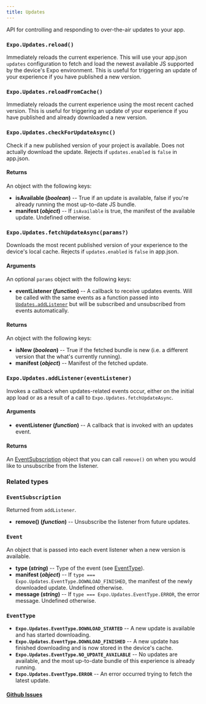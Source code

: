 ```yaml
---
title: Updates
---
```


API for controlling and responding to over-the-air updates to your app.

### `Expo.Updates.reload()`

Immediately reloads the current experience. This will use your app.json `updates` configuration to fetch and load the newest available JS supported by the device's Expo environment. This is useful for triggering an update of your experience if you have published a new version.

### `Expo.Updates.reloadFromCache()`

Immediately reloads the current experience using the most recent cached version. This is useful for triggering an update of your experience if you have published and already downloaded a new version.

### `Expo.Updates.checkForUpdateAsync()`

Check if a new published version of your project is available. Does not actually download the update. Rejects if `updates.enabled` is `false` in app.json.

#### Returns

An object with the following keys:

-   **isAvailable (_boolean_)** -- True if an update is available, false if you're already running the most up-to-date JS bundle.
-   **manifest (_object_)** -- If `isAvailable` is true, the manifest of the available update. Undefined otherwise.

### `Expo.Updates.fetchUpdateAsync(params?)`

Downloads the most recent published version of your experience to the device's local cache. Rejects if `updates.enabled` is `false` in app.json.

#### Arguments

An optional `params` object with the following keys:

-   **eventListener (_function_)** -- A callback to receive updates events. Will be called with the same events as a function passed into [`Updates.addListener`](#expoupdatesaddlistenereventlistener) but will be subscribed and unsubscribed from events automatically.

#### Returns

An object with the following keys:

-   **isNew (_boolean_)** -- True if the fetched bundle is new (i.e. a different version that the what's currently running).
-   **manifest (_object_)** -- Manifest of the fetched update.

### `Expo.Updates.addListener(eventListener)`

Invokes a callback when updates-related events occur, either on the initial app load or as a result of a call to `Expo.Updates.fetchUpdateAsync`.

#### Arguments

-   **eventListener (_function_)** -- A callback that is invoked with an updates event.

#### Returns

An [EventSubscription](#eventsubscription) object that you can call `remove()` on when you would like to unsubscribe from the listener.

### Related types

### `EventSubscription`

Returned from `addListener`.

-   **remove() (_function_)** -- Unsubscribe the listener from future updates.

### `Event`

An object that is passed into each event listener when a new version is available.

-   **type (_string_)** -- Type of the event (see [EventType](#eventtype)).
-   **manifest (_object_)** -- If `type === Expo.Updates.EventType.DOWNLOAD_FINISHED`, the manifest of the newly downloaded update. Undefined otherwise.
-   **message (_string_)** -- If `type === Expo.Updates.EventType.ERROR`, the error message. Undefined otherwise.

### `EventType`

-   **`Expo.Updates.EventType.DOWNLOAD_STARTED`** -- A new update is available and has started downloading.
-   **`Expo.Updates.EventType.DOWNLOAD_FINISHED`** -- A new update has finished downloading and is now stored in the device's cache.
-   **`Expo.Updates.EventType.NO_UPDATE_AVAILABLE`** -- No updates are available, and the most up-to-date bundle of this experience is already running.
-   **`Expo.Updates.EventType.ERROR`** -- An error occurred trying to fetch the latest update.

#### [Github Issues](https://github.com/expo/expo/labels/Updates)